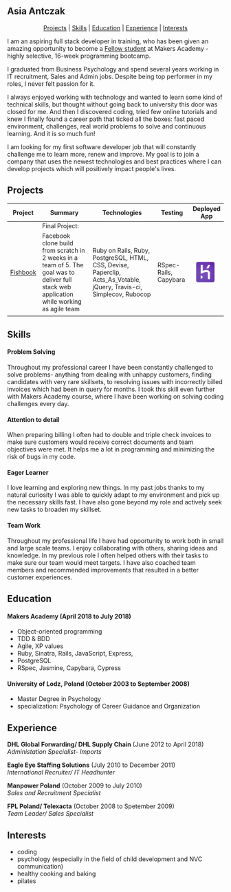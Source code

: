 ## Asia Antczak

<p align="center"> <a href='#projects'>Projects</a> | <a href='#skills'>Skills</a> | <a href='#education'>Education</a> | <a href='#experience'>Experience</a> |  <a href='#interests'>Interests</a> </p>

I am an aspiring full stack developer in training, who has been given an amazing opportunity to become a <a href="https://www.makersacademy.com/fellowship/">Fellow student</a> at Makers Academy - highly selective, 16-week programming bootcamp.

I graduated from Business Psychology and spend several years working in IT recruitment, Sales and Admin jobs. Despite being top performer in my roles, I never felt passion for it.

I always enjoyed working with technology and wanted to learn some kind of technical skills, but thought without going back to university this door was closed for me. And then I discovered coding, tried few online tutorials and knew I finally found a career path that ticked all the boxes: fast paced environment, challenges, real world problems to solve and continuous learning. And it is so much fun!

I am looking for my first software developer job that will constantly challenge me to learn more, renew and improve.
My goal is to join a company that uses the newest technologies and best practices where I can develop projects which will positively impact people's lives.

## Projects

| Project              | Summary     | Technologies  | Testing | Deployed App |
| -------------------- |-------------| --------------|---------|--------------|
| <space for final project> | Final Project:  |  |  |  |
| [Fishbook](https://github.com/revilo1882/acebook-rails-LAHWF)| Facebook clone build from scratch in 2 weeks in a team of 5. The goal was to deliver full stack web application while working as agile team |  Ruby on Rails, Ruby, PostgreSQL, HTML, CSS, Devise, Paperclip, Acts_As_Votable, jQuery, Travis-ci, Simplecov, Rubocop | RSpec-Rails, Capybara | <a href="https://morning-everglades-97311.herokuapp.com/"><img src="logo/heroku.png" width="60" align="center"></a>
| <space for one more project> | |  | |

## Skills

#### Problem Solving

Throughout my professional career I have been constantly challenged to solve problems- anything from dealing with unhappy customers, finding candidates with very rare skillsets, to resolving issues with incorrectly billed invoices which had been in query for months. I took this skill even further with Makers Academy course, where I have been working on solving coding challenges every day.

#### Attention to detail

When preparing billing I often had to double and triple check invoices to make sure customers would receive correct documents and team objectives were met. It helps me a lot in programming and minimizing the risk of bugs in my code.

#### Eager Learner

I love learning and exploring new things. In my past jobs thanks to my natural curiosity I was able to quickly adapt to my environment and pick up the necessary skills fast. I have also gone beyond my role and actively seek new tasks to broaden my skillset.

#### Team Work

Throughout my professional life I have had opportunity to work both in small and large scale teams. I enjoy collaborating with others, sharing ideas and knowledge. In my previous role I often helped others with their tasks to make sure our team would meet targets. I have also coached team members and recommended improvements that resulted in a better customer experiences.

## Education

#### Makers Academy (April 2018 to July 2018)

- Object-oriented programming
- TDD & BDD
- Agile, XP values
- Ruby, Sinatra, Rails, JavaScript, Express,
- PostgreSQL
- RSpec, Jasmine, Capybara, Cypress

#### University of Lodz, Poland (October 2003 to September 2008)

- Master Degree in Psychology
- specialization: Psychology of Career Guidance and Organization

## Experience

**DHL Global Forwarding/ DHL Supply Chain** (June 2012 to April 2018)    
*Administation Specialist- Imports*  

**Eagle Eye Staffing Solutions** (July 2010 to December 2011)   
*International Recruiter/ IT Headhunter*  

**Manpower Poland** (October 2009 to July 2010)   
*Sales and Recruitment Specialist*  

**FPL Poland/ Telexacta** (October 2008 to Spetember 2009)   
*Team Leader/ Sales Specialist*  

## Interests

- coding
- psychology (especially in the field of child development and NVC communication)
- healthy cooking and baking
- pilates
